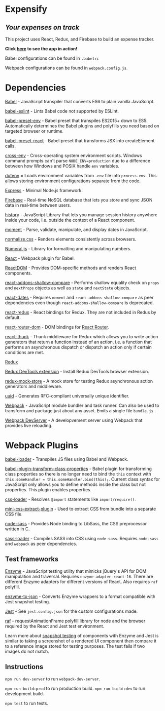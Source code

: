 # Expensify
## *Your expenses on track*

This project uses React, Redux, and Firebase to build an expense tracker.

**Click [here](https://young-thicket-17811.herokuapp.com/) to see the app in action!**

Babel configurations can be found in `.babelrc`

Webpack configurations can be found in `webpack.config.js`.


# Dependencies

[Babel](https://babeljs.io/) - JavaScript transpiler that converts ES6 to plain vanilla JavaScript.

[babel-eslint](https://github.com/babel/babel-eslint) - Lints Babel code not supported by ESLint.

[babel-preset-env](https://github.com/babel/babel/tree/master/packages/babel-preset-env) - Babel preset that transpiles ES2015+ down to ES5. Automatically determines the Babel plugins and polyfills you need based on targeted browser or runtime.

[babel-preset-react](https://babeljs.io/docs/plugins/preset-react/) - Babel preset that transforms JSX into createElement calls.

[cross-env](https://github.com/kentcdodds/cross-env) - Cross-operating system environment scripts. Windows command prompts can't parse `NODE_ENV=production` due to a difference between how Windows and POSIX handle `env` variables.

[dotenv](https://github.com/motdotla/dotenv) = Loads environment variables from `.env` file into `process.env`. This allows storing environment configurations separate from the code.

[Express](https://expressjs.com/) - Minimal Node.js framework.

[Firebase](https://firebase.google.com/) - Real-time NoSQL database that lets you store and sync JSON data in real-time between users. 

[history](https://www.npmjs.com/package/history) - JavaScript Library that lets you manage session history anywhere inside your code, i.e. outside the context of a React component. 

[moment](https://momentjs.com/) - Parse, validate, manipulate, and display dates in JavaScript.

[normalize.css](http://necolas.github.io/normalize.css/) - Renders elements consistently across browsers.

[Numeral.js](http://numeraljs.com/) - Library for formatting and manipulating numbers.

[React](https://reactjs.org/) - Webpack plugin for Babel.

[ReactDOM](https://reactjs.org/docs/react-dom.html) - Provides DOM-specific methods and renders React components.

[react-addons-shallow-compare](https://www.npmjs.com/package/react-addons-shallow-compare) - Performs shallow equality check on `props` and `nextProps` objects as well as `state` and `nextState` objects.

[react-dates](https://github.com/airbnb/react-dates) - Requires `moment` and `react-addons-shallow-compare` as peer dependencies even though `react-addons-shallow-compare` is deprecated.

[react-redux](https://github.com/reduxjs/react-redux) - React bindings for Redux. They are not included in Redus by default.

[react-router-dom](https://github.com/ReactTraining/react-router/tree/master/packages/react-router-dom) - DOM bindings for [React Router](https://reacttraining.com/react-router/).

[react-thunk](https://github.com/reduxjs/redux-thunk) - Thunk middleware for Redux which allows you to write action generators that return a function instead of an action, i.e. a function that performs an asynchronous dispatch or dispatch an action only if certain conditions are met.

[Redux](https://redux.js.org/)

[Redux DevTools extension](https://github.com/zalmoxisus/redux-devtools-extension) - Install Redux DevTools browser extension.

[redux-mock-store](https://github.com/dmitry-zaets/redux-mock-store) - A mock store for testing Redux asynchronous action generators and middleware.

[uuid](https://www.npmjs.com/package/uuid) - Generates RFC-compliant universally unique identifier.

[Webpack](https://webpack.js.org/concepts/) - JavaScript module bundler and task runner. Can also be used to transform and package just about any asset. Emits a single file `bundle.js`.

[Webpack DevServer](https://webpack.js.org/configuration/dev-server/) - A developvement server using Webpack that provides live reloading.


# Webpack Plugins

[babel-loader](https://github.com/babel/babel-loader) - Transpiles JS files using Babel and Webpack.

[babel-plugin-transform-class-properties](https://babeljs.io/docs/plugins/transform-class-properties/) - Babel plugin for transforming class properties so there is no longer need to bind the `this` context with `this.someHandler = this.someHandler.bind(this);`. Current class syntax for JavaScript only allows you to define methods inside the class but not properties. This plugin enables properties.

[css-loader](https://github.com/webpack-contrib/css-loader) - Resolves `@import` statements like `import/require()`.

[mini-css-extract-plugin](https://github.com/webpack-contrib/mini-css-extract-plugin) - Used to extract CSS from bundle into a separate CSS file.

[node-sass](https://github.com/sass/node-sass) - Provides Node binding to LibSass, the CSS preprocessor written in C. 

[sass-loader](https://github.com/webpack-contrib/sass-loader) - Compiles SASS into CSS using `node-sass`. Requires `node-sass` and `webpack` as peer dependencies.


## Test frameworks

[Enzyme](http://airbnb.io/enzyme/) - JavaScript testing utility that mimicks jQuery's API for DOM manipulation and traversal. Requires `enzyme-adapter-react-16`. There are different Enzyme adapters for different versions of React. Also requires `raf` polyfill.

[enzyme-to-json](https://github.com/adriantoine/enzyme-to-json) - Converts Enzyme wrappers to a format compatible with Jest snapshot testing.

[Jest](https://facebook.github.io/jest/) - See `jest.config.json` for the custom configurations made.

[raf](https://github.com/chrisdickinson/raf) - requestAnimationFrame polyfill library for node and the browser required by the React and Jest test environment.

Learn more about [snapshot testing](https://facebook.github.io/jest/docs/en/snapshot-testing.html) of components with Enzyme and Jest is similar to taking a screenshot of a rendered UI component then compare it to a reference image stored for testing purposes. The test fails if two images do not match. 


## Instructions
`npm run dev-server` to run `webpack-dev-server`.

`npm run build:prod` to run production build.
`npm run build:dev` to run development build.

`npm test` to run tests.